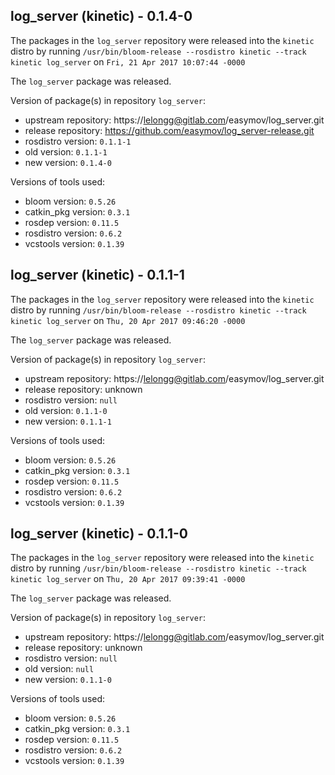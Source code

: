 ## log_server (kinetic) - 0.1.4-0

The packages in the `log_server` repository were released into the `kinetic` distro by running `/usr/bin/bloom-release --rosdistro kinetic --track kinetic log_server` on `Fri, 21 Apr 2017 10:07:44 -0000`

The `log_server` package was released.

Version of package(s) in repository `log_server`:

- upstream repository: https://lelongg@gitlab.com/easymov/log_server.git
- release repository: https://github.com/easymov/log_server-release.git
- rosdistro version: `0.1.1-1`
- old version: `0.1.1-1`
- new version: `0.1.4-0`

Versions of tools used:

- bloom version: `0.5.26`
- catkin_pkg version: `0.3.1`
- rosdep version: `0.11.5`
- rosdistro version: `0.6.2`
- vcstools version: `0.1.39`


## log_server (kinetic) - 0.1.1-1

The packages in the `log_server` repository were released into the `kinetic` distro by running `/usr/bin/bloom-release --rosdistro kinetic --track kinetic log_server` on `Thu, 20 Apr 2017 09:46:20 -0000`

The `log_server` package was released.

Version of package(s) in repository `log_server`:

- upstream repository: https://lelongg@gitlab.com/easymov/log_server.git
- release repository: unknown
- rosdistro version: `null`
- old version: `0.1.1-0`
- new version: `0.1.1-1`

Versions of tools used:

- bloom version: `0.5.26`
- catkin_pkg version: `0.3.1`
- rosdep version: `0.11.5`
- rosdistro version: `0.6.2`
- vcstools version: `0.1.39`


## log_server (kinetic) - 0.1.1-0

The packages in the `log_server` repository were released into the `kinetic` distro by running `/usr/bin/bloom-release --rosdistro kinetic --track kinetic log_server` on `Thu, 20 Apr 2017 09:39:41 -0000`

The `log_server` package was released.

Version of package(s) in repository `log_server`:

- upstream repository: https://lelongg@gitlab.com/easymov/log_server.git
- release repository: unknown
- rosdistro version: `null`
- old version: `null`
- new version: `0.1.1-0`

Versions of tools used:

- bloom version: `0.5.26`
- catkin_pkg version: `0.3.1`
- rosdep version: `0.11.5`
- rosdistro version: `0.6.2`
- vcstools version: `0.1.39`


